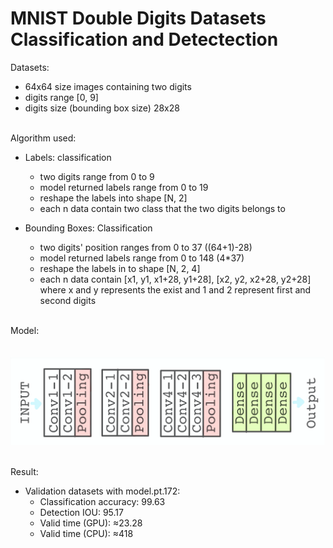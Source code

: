 # MNIST Double Digits Datasets Classification and Detectection

Datasets:
- 64x64 size images containing two digits
- digits range [0, 9]
- digits size (bounding box size) 28x28

<br />Algorithm used:
- Labels: classification
    - two digits range from 0 to 9
    - model returned labels range from 0 to 19
    - reshape the labels into shape [N, 2]
    - each n data contain two class that the two digits belongs to
    
- Bounding Boxes: Classification
    - two digits' position ranges from 0 to 37 ((64+1)-28)
    - model returned labels range from 0 to 148 (4*37)
    - reshape the labels in to shape [N, 2, 4]
    - each n data contain [x1, y1, x1+28, y1+28], [x2, y2, x2+28, y2+28] where x and y represents the exist and 1 and 2 represent first and second digits

<br />Model: <br /> <br />
&nbsp;&nbsp;&nbsp;&nbsp; ![alt text](https://github.com/WenrrrBeth/classification-MNISTDD/blob/master/model.png)

<br />Result:
- Validation datasets with model.pt.172:
    - Classification accuracy: 99.63
    - Detection IOU: 95.17
    - Valid time (GPU): ≈23.28
    - Valid time (CPU): ≈418

